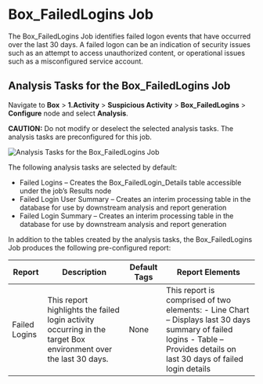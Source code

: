# Box_FailedLogins Job

The Box_FailedLogins Job identifies failed logon events that have occurred over the last 30 days. A
failed logon can be an indication of security issues such as an attempt to access unauthorized
content, or operational issues such as a misconfigured service account.

## Analysis Tasks for the Box_FailedLogins Job

Navigate to **Box** > **1.Activity** > **Suspicious Activity** > **Box_FailedLogins** >
**Configure** node and select **Analysis**.

**CAUTION:** Do not modify or deselect the selected analysis tasks. The analysis tasks are
preconfigured for this job.

![Analysis Tasks for the Box_FailedLogins Job](/img/product_docs/accessanalyzer/11.6/accessanalyzer/solutions/box/activity/suspiciousactivity/failedloginsanalysis.webp)

The following analysis tasks are selected by default:

- Failed Logins – Creates the Box_FailedLogin_Details table accessible under the job’s Results node
- Failed Login User Summary – Creates an interim processing table in the database for use by
  downstream analysis and report generation
- Failed Login Summary – Creates an interim processing table in the database for use by downstream
  analysis and report generation

In addition to the tables created by the analysis tasks, the Box_FailedLogins Job produces the
following pre-configured report:

| Report        | Description                                                                                                     | Default Tags | Report Elements                                                                                                                                                            |
| ------------- | --------------------------------------------------------------------------------------------------------------- | ------------ | -------------------------------------------------------------------------------------------------------------------------------------------------------------------------- |
| Failed Logins | This report highlights the failed login activity occurring in the target Box environment over the last 30 days. | None         | This report is comprised of two elements: - Line Chart – Displays last 30 days summary of failed logins - Table – Provides details on last 30 days of failed login details |
